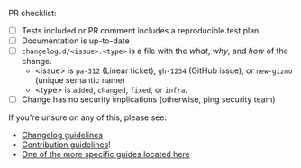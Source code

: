 PR checklist:

- [ ] Tests included or PR comment includes a reproducible test plan
- [ ] Documentation is up-to-date
- [ ] `changelog.d/<issue>.<type>` is a file with the _what_, _why_, and _how_ of the change.
  - \<issue> is `pa-312` (Linear ticket), `gh-1234` (GitHub issue), or `new-gizmo` (unique semantic name)
  - \<type> is `added`, `changed`, `fixed`, or `infra`.
- [ ] Change has no security implications (otherwise, ping security team)

If you're unsure on any of this, please see:

- [Changelog guidelines](https://semgrep.dev/docs/contributing/contributing-code/#adding-a-changelog-entry)
- [Contribution guidelines](https://semgrep.dev/docs/contributing/contributing-code)!
- [One of the more specific guides located here](https://semgrep.dev/docs/contributing/contributing/)
